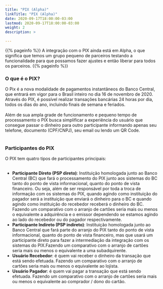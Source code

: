 ```yaml
---
title: "PIX (Alpha)"
linkTitle: "PIX (Alpha)"
date: 2020-09-17T18:00:00-03:00
lastmod: 2020-09-17T18:00:00-03:00
weight: 2
description: >
      
---
```

{{% pageinfo %}}
A integração com o PIX ainda está em Alpha, o que significa que temos um grupo pequeno de parceiros testando a funcionalidade para que possamos fazer ajustes e então liberar para todos os parceiros.
{{% pageinfo %}}


### O que é o PIX?

O Pix é a nova modalidade de pagamentos instantâneos do Banco Central, que entrará em vigor para o Brasil inteiro no dia 16 de novembro de 2020. Através do PIX, é possível realizar transações bancárias 24 horas por dia, todos os dias do ano, incluindo finais de semana e feriados.
<br><br>
Além de sua ampla grade de funcionamento e pequeno tempo de processamento o PIX busca simplificar a experiência do usuário que consegue passar o dinheiro para outro participante informando apenas seu telefone, documento (CPF/CNPJ), seu email ou lendo um QR Code.
<br> <br>

### Participantes do PIX

O PIX tem quatro tipos de participantes principais:<br><br>
- **Participante Direto (PSP direto)**: Instituição homologada junto ao Banco Central (BC) que fará o processamento do PIX junto aos sistemas do BC tanto do ponto de vista informacional, quanto do ponto de vista financeiro. Ou seja, além de ser responsável por toda a troca de informação com os sistemas do PIX, quando agindo como instituição do pagador será a instituição que enviará o dinheiro para o BC e quando agindo como instituição do recebedor receberá o dinheiro do BC. Fazendo um comparativo com o arranjo de cartões seria mais ou menos o equivalente a adquirência e o emissor dependendo se estamos agindo ao lado do recebedor ou do pagador respectivamente. <br>
- **Participante Indireto (PSP indireto)**: Instituição homologada junto ao Banco Central que fará parte do arranjo do PIX tanto do ponto de vista informacional, quanto do ponto de vista financeiro, mas que usará um participante direto para fazer a intermediação da integração com os sistemas do PIX.Fazendo um comparativo com o arranjo de cartões seria mais ou menos o equivalente a uma subadquirente. <br>
- **Usuário Recebedor**: é quem vai receber o dinheiro da transação que está sendo efetuada. Fazendo um comparativo com o arranjo de cartões seria mais ou menos o equivalente ao lojista. <br>
- **Usuário Pagador**: é quem vai pagar a transação que está sendo efetuada. Fazendo um comparativo com o arranjo de cartões seria mais ou menos o equivalente ao comprador / dono do cartão.<br>
